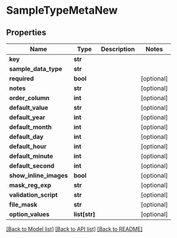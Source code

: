 # SampleTypeMetaNew

## Properties
Name | Type | Description | Notes
------------ | ------------- | ------------- | -------------
**key** | **str** |  | 
**sample_data_type** | **str** |  | 
**required** | **bool** |  | [optional] 
**notes** | **str** |  | [optional] 
**order_column** | **int** |  | [optional] 
**default_value** | **str** |  | [optional] 
**default_year** | **int** |  | [optional] 
**default_month** | **int** |  | [optional] 
**default_day** | **int** |  | [optional] 
**default_hour** | **int** |  | [optional] 
**default_minute** | **int** |  | [optional] 
**default_second** | **int** |  | [optional] 
**show_inline_images** | **bool** |  | [optional] 
**mask_reg_exp** | **str** |  | [optional] 
**validation_script** | **str** |  | [optional] 
**file_mask** | **str** |  | [optional] 
**option_values** | **list[str]** |  | [optional] 

[[Back to Model list]](../README.md#documentation-for-models) [[Back to API list]](../README.md#documentation-for-api-endpoints) [[Back to README]](../README.md)


